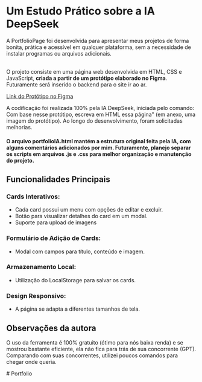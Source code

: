 # Um Estudo Prático sobre a IA DeepSeek

<p> A PortfolioPage foi desenvolvida para apresentar meus projetos de forma bonita, prática e acessível em qualquer plataforma, 
sem a necessidade de instalar programas ou arquivos adicionais.  <br>

<br>
<p> O projeto consiste em uma página web desenvolvida em HTML, CSS e JavaScript, <b>criada a partir de um protótipo elaborado no Figma</b>. <br>
Futuramente será inserido o backend para o site ir ao ar.</p>

[Link do Protótipo no Figma](https://www.figma.com/design/XC2AbB53uQ4ULVMxpth1ql/portfolio?node-id=0-1&p=f&t=hFPI8OhuYfA4AnwS-0)


<p>A codificação foi realizada 100% pela IA DeepSeek, iniciada pelo comando: <br>
Com base nesse protótipo, escreva em HTML essa página" (em anexo, uma imagem do protótipo). Ao longo do desenvolvimento, foram solicitadas melhorias. </p>

#### O arquivo portfolioIA.html mantém a estrutura original feita pela IA, com alguns comentários adicionados por mim. Futuramente, planejo separar os scripts em arquivos .js e .css para melhor organização e manutenção do projeto.

## Funcionalidades Principais
### Cards Interativos:
<ul>
  <li>Cada card possui um menu com opções de editar e excluir.</li>
  <li>Botão para visualizar detalhes do card em um modal.</li>
  <li>Suporte para upload de imagens</li>
</ul>

### Formulário de Adição de Cards:
<ul>
  <li>Modal com campos para título, conteúdo e imagem.</li>
</ul>

### Armazenamento Local:
<ul>
  <li>Utilização do LocalStorage para salvar os cards.</li>
</ul>

### Design Responsivo:
<ul>
  <li>A página se adapta a diferentes tamanhos de tela.</li>
</ul>

## Observações da autora
O uso da ferramenta é 100% gratuito (ótimo para nós baixa renda) e se mostrou bastante eficiente, ela não fica para trás de sua concorrente (GPT).
Comparando com suas concorrentes, utilizei poucos comandos para chegar onde queria.

#   P o r t f o l i o  
 